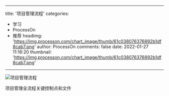 
---
title: '项目管理流程'
categories: 
 - 学习
 - ProcessOn
 - 推荐
headimg: 'https://img.processon.com/chart_image/thumb/61c038076376892b1df8cab7.png'
author: ProcessOn
comments: false
date: 2022-01-27 11:16:20
thumbnail: 'https://img.processon.com/chart_image/thumb/61c038076376892b1df8cab7.png'
---

<div>   
<img class="thumb" alt="项目管理流程" src="https://img.processon.com/chart_image/thumb/61c038076376892b1df8cab7.png" referrerpolicy="no-referrer">
<p>项目管理全流程关键控制点和文件</p>  
</div>
            
